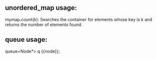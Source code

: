 ## unordered_map usage:

mymap.count(k): Searches the container for elements whose key is k and returns the number of elements found.


## queue usage:
queue<Node*> q {{node}};
